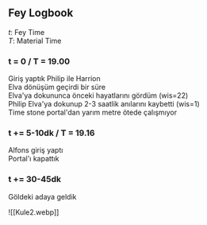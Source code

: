 ## Fey Logbook  
_t_: Fey Time  
_T_: Material Time  
  
### t = 0 / T = 19.00  
Giriş yaptık Philip ile Harrion  
Elva dönüşüm geçirdi bir süre  
Elva'ya dokununca önceki hayatlarını gördüm (wis=22)  
Philip Elva'ya dokunup 2-3 saatlik anılarını kaybetti (wis=1)  
Time stone portal'dan yarım metre ötede çalışmıyor  
  
### t += 5-10dk / T = 19.16  
Alfons giriş yaptı  
Portal'ı kapattık  
  
### t += 30-45dk  
Göldeki adaya geldik  
  
![[Kule2.webp]]